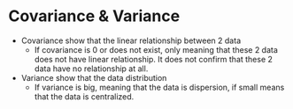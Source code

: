 # **Covariance & Variance**
- Covariance show that the linear relationship between 2 data
    - If covariance is 0 or does not exist, only meaning that these 2 data does not have linear relationship. It does not confirm that these 2 data have no relationship at all.
- Variance show that the data distribution
    - If variance is big, meaning that the data is dispersion, if small means that the data is centralized.
    
